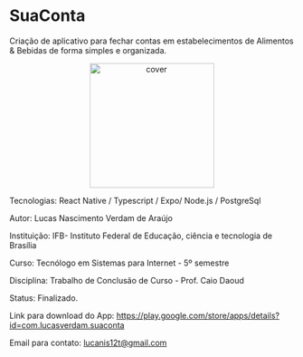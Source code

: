 # SuaConta
Criação de aplicativo para fechar contas em estabelecimentos de Alimentos &amp; Bebidas de forma simples e organizada.

<div align="center">
<img width="220px" height = "220px" src="https://avatars.githubusercontent.com/u/70668314?v=4" alt="cover" />
</div>

Tecnologias: React Native / Typescript / Expo/ Node.js / PostgreSql

Autor: Lucas Nascimento Verdam de Araújo

Instituição: IFB- Instituto Federal de Educação, ciência e tecnologia de Brasília

Curso: Tecnólogo em Sistemas para Internet - 5º semestre

Disciplina: Trabalho de Conclusão de Curso - Prof. Caio Daoud

Status: Finalizado.

Link para download do App: https://play.google.com/store/apps/details?id=com.lucasverdam.suaconta

Email para contato: lucanis12t@gmail.com
